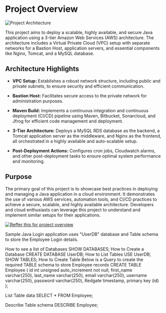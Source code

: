 # Project Overview

![Project Architecture](url-to-your-image)

This project aims to deploy a scalable, highly available, and secure Java application using a 3-tier Amazon Web Services (AWS) architecture. The architecture includes a Virtual Private Cloud (VPC) setup with separate networks for a Bastion Host, application servers, and essential components like Nginx, Tomcat, and a MySQL database.

## Architecture Highlights

- **VPC Setup:** Establishes a robust network structure, including public and private subnets, to ensure security and efficient communication.
  
- **Bastion Host:** Facilitates secure access to the private network for administration purposes.

- **Maven Build:** Implements a continuous integration and continuous deployment (CI/CD) pipeline using Maven, Bitbucket, Sonarcloud, and Jfrog for efficient code management and deployment.

- **3-Tier Architecture:** Deploys a MySQL RDS database as the backend, a Tomcat application server as the middleware, and Nginx as the frontend, all orchestrated in a highly available and auto-scalable setup.

- **Post-Deployment Actions:** Configures cron jobs, Cloudwatch alarms, and other post-deployment tasks to ensure optimal system performance and monitoring.

## Purpose

The primary goal of this project is to showcase best practices in deploying and managing a Java application in a cloud environment. It demonstrates the use of various AWS services, automation tools, and CI/CD practices to achieve a secure, scalable, and highly available architecture. Developers and cloud enthusiasts can leverage this project to understand and implement similar setups for their applications.

[![Reffer this for project overview]()](https://devopsrealtime.com/deploy-java-application-on-aws-3-tier-architecture/)




Sample Java Login application uses "UserDB" database and Table schema to store the Employee Login details.

How to see a list of Databases
SHOW DATABASES;
How to Create a Database
CREATE DATABASE UserDB;
How to List Tables
USE UserDB;
SHOW TABLES;
How to Create Table
Below is a Query to create the required TABLE schema to store Employee records
CREATE TABLE Employee (
  id int unsigned auto_increment not null,
  first_name varchar(250),
  last_name varchar(250),
  email varchar(250),
  username varchar(250),
  password varchar(250),
  Redgate timestamp,
  primary key (id)
);

List Table data
SELECT * FROM Employee;

Describe Table schema
DESCRIBE Employee;
